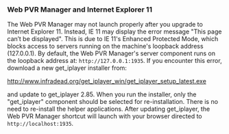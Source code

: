 ### Web PVR Manager and Internet Explorer 11

The Web PVR Manager may not launch properly after you upgrade to Internet Explorer 11.  Instead, IE 11 may display the error message "This page can’t be displayed".  This is due to IE 11's Enhanced Protected Mode, which blocks access to servers running on the machine's loopback address (127.0.0.1).  By default, the Web PVR Manager's server component runs on the loopback address at: `http://127.0.0.1:1935`.  If you encounter this error, download a new get_iplayer installer from:

<http://www.infradead.org/get_iplayer_win/get_iplayer_setup_latest.exe>

and update to get_iplayer 2.85.  When you run the installer, only the "get_iplayer" component should be selected for re-installation.  There is no need to re-install the helper applications.  After updating get_iplayer, the Web PVR Manager shortcut will launch with your browser directed to `http://localhost:1935`.
